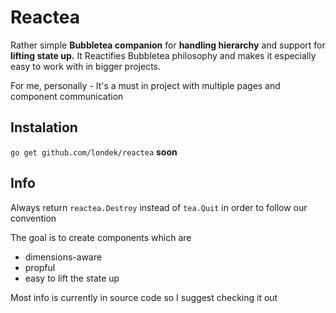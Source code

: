 # Reactea

Rather simple **Bubbletea companion** for **handling hierarchy** and support for **lifting state up.**
It Reactifies Bubbletea philosophy and makes it especially easy to work with in bigger projects.

For me, personally - It's a must in project with multiple pages and component communication

## Instalation

`go get github.com/londek/reactea` **soon**

## Info

Always return `reactea.Destroy` instead of `tea.Quit` in order to follow our convention

The goal is to create components which are

- dimensions-aware
- propful
- easy to lift the state up

Most info is currently in source code so I suggest checking it out
